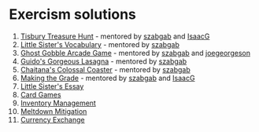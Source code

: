 # Exercism solutions

1. [Tisbury Treasure Hunt](https://exercism.org/tracks/python/exercises/tisbury-treasure-hunt/solutions/RotemShalita) - mentored by [szabgab](https://exercism.org/profiles/szabgab) and [IsaacG](https://exercism.org/profiles/IsaacG)
1. [Little Sister's Vocabulary](https://exercism.org/tracks/python/exercises/little-sisters-vocab/solutions/RotemShalita) - mentored by [szabgab](https://exercism.org/profiles/szabgab)
1. [Ghost Gobble Arcade Game](https://exercism.org/tracks/python/exercises/ghost-gobble-arcade-game/solutions/RotemShalita) - mentored by [szabgab](https://exercism.org/profiles/szabgab) and [joegeorgeson](https://exercism.org/profiles/joegeorgeson)
1. [Guido's Gorgeous Lasagna](https://exercism.org/tracks/python/exercises/guidos-gorgeous-lasagna/solutions/RotemShalita) - mentored by [szabgab](https://exercism.org/profiles/szabgab)
1. [Chaitana's Colossal Coaster](https://exercism.org/tracks/python/exercises/chaitanas-colossal-coaster/solutions/RotemShalita) - mentored by [szabgab](https://exercism.org/profiles/szabgab)
1. [Making the Grade](https://exercism.org/tracks/python/exercises/making-the-grade/solutions/RotemShalita) - mentored by [szabgab](https://exercism.org/profiles/szabgab) and [IsaacG](https://exercism.org/profiles/IsaacG)
1. [Little Sister's Essay](https://exercism.org/tracks/python/exercises/little-sisters-essay/solutions/RotemShalita)
1. [Card Games](https://exercism.org/tracks/python/exercises/card-games/solutions/RotemShalita)
1. [Inventory Management](https://exercism.org/tracks/python/exercises/inventory-management/solutions/RotemShalita)
1. [Meltdown Mitigation](https://exercism.org/tracks/python/exercises/meltdown-mitigation/solutions/RotemShalita)
1. [Currency Exchange](https://exercism.org/tracks/python/exercises/currency-exchange/solutions/RotemShalita)